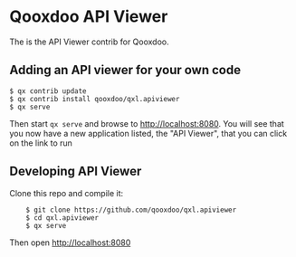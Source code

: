 # Qooxdoo API Viewer

The is the API Viewer contrib for Qooxdoo. 


## Adding an API viewer for your own code
```
$ qx contrib update
$ qx contrib install qooxdoo/qxl.apiviewer
$ qx serve 
```
Then start `qx serve` and browse to [http://localhost:8080](http://localhost:8080).  You will see that you now have a new application listed, the "API Viewer", that you can click on the link to run

## Developing API Viewer
Clone this repo and compile it:

```
    $ git clone https://github.com/qooxdoo/qxl.apiviewer
    $ cd qxl.apiviewer
    $ qx serve
```
Then open [http://localhost:8080](http://localhost:8080)


